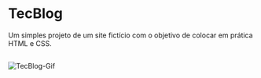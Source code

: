 # TecBlog
  Um simples projeto de um site fictício com o objetivo de colocar em prática HTML e CSS.

##

![TecBlog-Gif](https://media.giphy.com/media/iCHCxF8ojqJJIIVDj7/giphy.gif)
